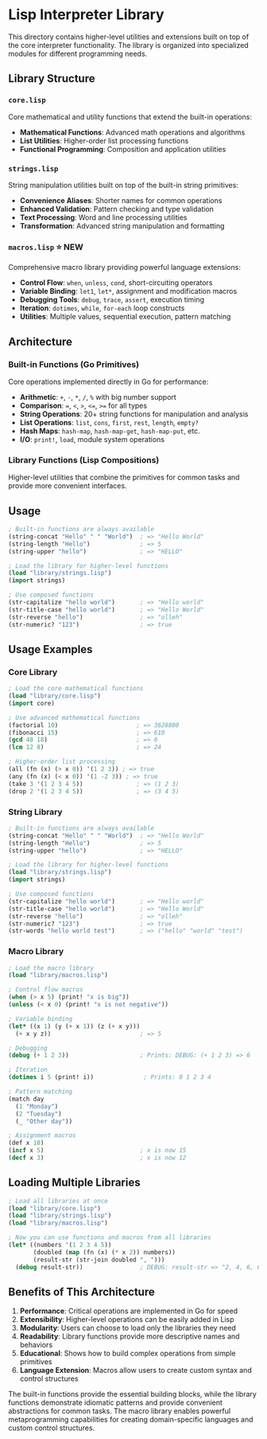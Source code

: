 # Lisp Interpreter Library

This directory contains higher-level utilities and extensions built on top of the core interpreter functionality. The library is organized into specialized modules for different programming needs.

## Library Structure

### `core.lisp`
Core mathematical and utility functions that extend the built-in operations:
- **Mathematical Functions**: Advanced math operations and algorithms
- **List Utilities**: Higher-order list processing functions
- **Functional Programming**: Composition and application utilities

### `strings.lisp` 
String manipulation utilities built on top of the built-in string primitives:
- **Convenience Aliases**: Shorter names for common operations
- **Enhanced Validation**: Pattern checking and type validation
- **Text Processing**: Word and line processing utilities
- **Transformation**: Advanced string manipulation and formatting

### `macros.lisp` ⭐ NEW
Comprehensive macro library providing powerful language extensions:
- **Control Flow**: `when`, `unless`, `cond`, short-circuiting operators
- **Variable Binding**: `let1`, `let*`, assignment and modification macros
- **Debugging Tools**: `debug`, `trace`, `assert`, execution timing
- **Iteration**: `dotimes`, `while`, `for-each` loop constructs
- **Utilities**: Multiple values, sequential execution, pattern matching

## Architecture

### Built-in Functions (Go Primitives)
Core operations implemented directly in Go for performance:
- **Arithmetic**: `+`, `-`, `*`, `/`, `%` with big number support
- **Comparison**: `=`, `<`, `>`, `<=`, `>=` for all types
- **String Operations**: 20+ string functions for manipulation and analysis
- **List Operations**: `list`, `cons`, `first`, `rest`, `length`, `empty?`
- **Hash Maps**: `hash-map`, `hash-map-get`, `hash-map-put`, etc.
- **I/O**: `print!`, `load`, module system operations

### Library Functions (Lisp Compositions)
Higher-level utilities that combine the primitives for common tasks and provide more convenient interfaces.

## Usage

```lisp
; Built-in functions are always available
(string-concat "Hello" " " "World")  ; => "Hello World"
(string-length "Hello")              ; => 5
(string-upper "hello")               ; => "HELLO"

; Load the library for higher-level functions
(load "library/strings.lisp")
(import strings)

; Use composed functions
(str-capitalize "hello world")       ; => "Hello world"
(str-title-case "hello world")       ; => "Hello World"
(str-reverse "hello")                ; => "olleh"
(str-numeric? "123")                 ; => true
```

## Usage Examples

### Core Library
```lisp
; Load the core mathematical functions
(load "library/core.lisp")
(import core)

; Use advanced mathematical functions
(factorial 10)                      ; => 3628800
(fibonacci 15)                      ; => 610
(gcd 48 18)                         ; => 6
(lcm 12 8)                          ; => 24

; Higher-order list processing
(all (fn (x) (> x 0)) '(1 2 3)) ; => true
(any (fn (x) (< x 0)) '(1 -2 3)) ; => true
(take 3 '(1 2 3 4 5))               ; => (1 2 3)
(drop 2 '(1 2 3 4 5))               ; => (3 4 5)
```

### String Library
```lisp
; Built-in functions are always available
(string-concat "Hello" " " "World")  ; => "Hello World"
(string-length "Hello")              ; => 5
(string-upper "hello")               ; => "HELLO"

; Load the library for higher-level functions
(load "library/strings.lisp")
(import strings)

; Use composed functions
(str-capitalize "hello world")       ; => "Hello world"
(str-title-case "hello world")       ; => "Hello World"
(str-reverse "hello")                ; => "olleh"
(str-numeric? "123")                 ; => true
(str-words "hello world test")       ; => ("hello" "world" "test")
```

### Macro Library
```lisp
; Load the macro library
(load "library/macros.lisp")

; Control flow macros
(when (> x 5) (print! "x is big"))
(unless (< x 0) (print! "x is not negative"))

; Variable binding
(let* ((x 1) (y (+ x 1)) (z (+ x y))) 
  (+ x y z))                         ; => 5

; Debugging
(debug (+ 1 2 3))                    ; Prints: DEBUG: (+ 1 2 3) => 6

; Iteration
(dotimes i 5 (print! i))              ; Prints: 0 1 2 3 4

; Pattern matching
(match day 
  (1 "Monday") 
  (2 "Tuesday") 
  (_ "Other day"))

; Assignment macros
(def x 10)
(incf x 5)                           ; x is now 15
(decf x 3)                           ; x is now 12
```

## Loading Multiple Libraries

```lisp
; Load all libraries at once
(load "library/core.lisp")
(load "library/strings.lisp") 
(load "library/macros.lisp")

; Now you can use functions and macros from all libraries
(let* ((numbers '(1 2 3 4 5))
       (doubled (map (fn (x) (* x 2)) numbers))
       (result-str (str-join doubled ", ")))
  (debug result-str))                ; DEBUG: result-str => "2, 4, 6, 8, 10"
```

## Benefits of This Architecture

1. **Performance**: Critical operations are implemented in Go for speed
2. **Extensibility**: Higher-level operations can be easily added in Lisp
3. **Modularity**: Users can choose to load only the libraries they need
4. **Readability**: Library functions provide more descriptive names and behaviors
5. **Educational**: Shows how to build complex operations from simple primitives
6. **Language Extension**: Macros allow users to create custom syntax and control structures

The built-in functions provide the essential building blocks, while the library functions demonstrate idiomatic patterns and provide convenient abstractions for common tasks. The macro library enables powerful metaprogramming capabilities for creating domain-specific languages and custom control structures.
